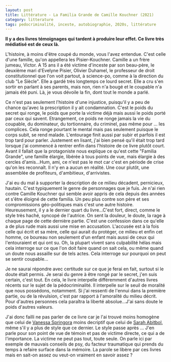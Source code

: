 ```yaml
---
layout: post
title: Littérature - La Familia Grande de Camille Kouchner (2021)
category: litterature
tags: pedocriminalité, inceste, autobiographie, 2020s, littérature
---
```


**Il y a des livres témoignages qui tardent à produire leur effet. Ce livre très médiatisé est de ceux là.**

L'histoire, à moins d'être coupé du monde, vous l'avez entendue. C'est celle d'une famille, qu'on appellera les Pisier-Kouchner. Camille a un frère jumeau, Victor. A 15 ans il a été victime d'inceste par son beau-père, le deuxième mari d'Evelyne Pisier, Olivier Duhamel, le professeur de droit constitutionnel que l'on voit partout, à science-po, comme à la direction du club "Le Siècle". Elle a gardé très longtemps ce lourd secret. Elle a cru s'en sortir en parlant à ses parents, mais non, rien n'a bougé et le coupable n'a jamais été puni. Là, je vous dévoile la fin, dont tout le monde a parlé.

Ce n'est pas seulement l'histoire d'une injustice, puisqu'il y a peu de chance qu'avec la prescription il y ait condamnation. C'est le poids du secret qui ronge, le poids que porte la victime déjà mais aussi le poids porté par ceux qui savent. Etrangement, ce poids ne ronge jamais la vie du coupable, du dominateur, du tortionnaire, du criminel, pas même pour ... les complices. Cela ronge pourtant le mental mais pas seulement puisque le corps subit, se rend malade. L'entourage finit aussi par subir et parfois il est trop tard pour parler. Justement en lisant, j'ai bien pensé qu'il était trop tard lorsque j'ai commencé à rentrer enfin dans l'histoire de ce livre plutôt court. Avant il fallait que la protagoniste nous explique ce qu'est cette "Familia Grande", une famille élargie, libérée à tous points de vue, mais élargie à des cercles d'amis...Hum, ami, ce n'est pas le mot car c'est en période de crise qu'on les reconnaît. Il n'y en a aucun en réalité. Une cour plutôt, une assemblée de profiteurs, d'ambitieux, d'arrivistes.

J'ai eu du mal à supporter la description de ce milieu décadent, pernicieux, hautain. C'est typiquement le genre de personnages que je fuis. Je n'ai rien contre Camille Kouchner qui semble avoir appris de cela depuis des années et s'être éloigné de cette familia. Un peu plus contre son père et ses compromissions géo-politiques mais c'est une autre histoire. Heureusement, il y a le dernier quart du livre...C'est fort, direct, comme le style très haché, syncopé de l'autrice. On sent la douleur, le doute, la rage à chaque page de cette dernière partie. C'est une confession dans ce qu'elle a de plus rude mais aussi une mise en accusation. L'accusée est à la fois celle qui écrit et sa mère, celle qui aurait du protéger, ce milieu et enfin cet homme, ce boureau non seulement d'un enfant mais aussi de ceux qui l'entouraient et qui ont su. Oh, la plupart vivent sans culpabilité hélas mais cela interroge sur ce que l'on doit faire quand on sait cela, ou même quand un doute nous assaille sur de tels actes. Cela interroge sur pourquoi on peut se sentir coupable...

Je ne saurai répondre avec certitude sur ce que je ferai en fait, surtout si le doute était permis. Je serai du genre à être rongé par le secret, j'en suis certain, c'est tout. En cela, le livre interpelle différemment d'autres livres récents sur le sujet de la pédocriminalité. Il interpelle sur le seuil de moralité que nous possédons, notamment. Si j'ai ressenti de l'ennui dans la première partie, ou de la révulsion, c'est par rapport à l'amoralité du milieu décrit. Pour d'autres personnes cela paraîtra la liberté absolue...J'ai sans doute le poids d'autres valeurs.

J'ai donc failli ne pas parler de ce livre car je l'ai trouvé moins homogène que celui de [Vanessa Springora](https://www.cheziceman.fr/2020/leconsentement/) moins decriptif que celui de [Sarah Abitbol](https://www.cheziceman.fr/2020/sarahabitbol/), même s'il y a plus de style que ce dernier. Le style passe après ... J'en parle pour son point de vue de témoin et pas de victime directe, ce qui a de l'importance. La victime ne peut pas tout, toute seule. On parle ici par exemple de mauvais conseils de psy, du facteur traumatique qui prends du temps à refaire surface dans la mémoire. La parole se libère par ces livres mais en sait-on assez ou veut-on vraiment en savoir assez ? 
